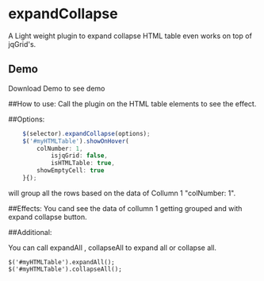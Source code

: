 expandCollapse
=================

A Light weight plugin to expand collapse HTML table even works on top of jqGrid's.

## Demo
Download Demo to see demo

##How to use:
Call the plugin on the HTML table elements to see the effect. 
				
##Options:
```javascript
	$(selector).expandCollapse(options);
	$('#myHTMLTable').showOnHover(
	    colNumber: 1,
            isjqGrid: false,
            isHTMLTable: true,
	    showEmptyCell: true
	}{);
```
will group all the rows based on the data of Collumn 1 "colNumber: 1".

##Effects:
You cand see the data of collumn 1 getting grouped and with expand collapse button.

##Additional:

You can call expandAll , collapseAll to expand all or collapse all.
```
$('#myHTMLTable').expandAll();
$('#myHTMLTable').collapseAll();
```
